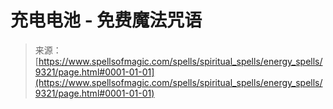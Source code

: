 <!--yml

分类: 未分类

日期: 2024-06-12 18:45:17

-->

# 充电电池 - 免费魔法咒语

> 来源：[https://www.spellsofmagic.com/spells/spiritual_spells/energy_spells/9321/page.html#0001-01-01](https://www.spellsofmagic.com/spells/spiritual_spells/energy_spells/9321/page.html#0001-01-01)
